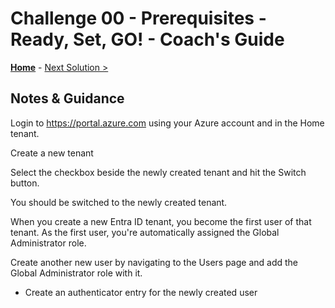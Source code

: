 # Challenge 00 - Prerequisites - Ready, Set, GO! - Coach's Guide 

**[Home](./README.md)** - [Next Solution >](./Solution-01.md)

## Notes & Guidance

Login to https://portal.azure.com using your Azure account and in the Home tenant.

Create a new tenant 

Select the checkbox beside the newly created tenant and hit the Switch button.

You should be switched to the newly created tenant.

When you create a new Entra ID tenant, you become the first user of that tenant. As the first user, you're automatically assigned the Global Administrator role. 

Create another new user by navigating to the Users page and add the Global Administrator role with it.

  - Create an authenticator entry for the newly created user


